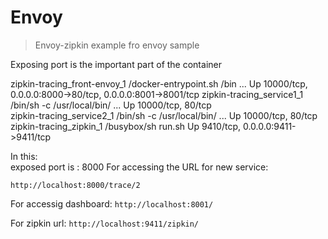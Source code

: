 # Envoy

> Envoy-zipkin example fro envoy sample 

Exposing port is the important part of the container 

zipkin-tracing_front-envoy_1   /docker-entrypoint.sh /bin ...   Up      10000/tcp, 0.0.0.0:8000->80/tcp, 0.0.0.0:8001->8001/tcp
zipkin-tracing_service1_1      /bin/sh -c /usr/local/bin/ ...   Up      10000/tcp, 80/tcp                                      
zipkin-tracing_service2_1      /bin/sh -c /usr/local/bin/ ...   Up      10000/tcp, 80/tcp                                      
zipkin-tracing_zipkin_1        /busybox/sh run.sh               Up      9410/tcp, 0.0.0.0:9411->9411/tcp

In this:    
exposed port is : 8000
For accessing the URL for new service:       

`http://localhost:8000/trace/2`

For accessig dashboard:
`http://localhost:8001/`

For zipkin url:
    `http://localhost:9411/zipkin/`
